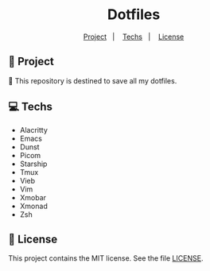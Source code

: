 <h1 align="center">
  Dotfiles
</h1>

<p align="center">
  <a href="#rocket-project">Project</a>&nbsp;&nbsp;&nbsp;|&nbsp;&nbsp;&nbsp;
  <a href="#computer-techs">Techs</a>&nbsp;&nbsp;&nbsp;|&nbsp;&nbsp;&nbsp;
  <a href="#memo-license">License</a>
</p>

## :rocket: Project

:scroll: This repository is destined to save all my dotfiles.

## :computer: Techs

- Alacritty
- Emacs
- Dunst
- Picom
- Starship
- Tmux
- Vieb
- Vim
- Xmobar
- Xmonad
- Zsh

## :memo: License

This project contains the MIT license. See the file [LICENSE](LICENSE).
